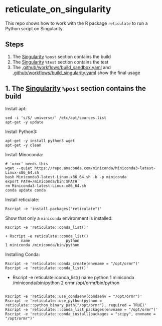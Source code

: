 # reticulate_on_singularity

This repo shows how to work with the R package `reticulate` 
to run a Python script on Singularity.

## Steps

 1. The [Singularity](Singularity) `%post` section contains the build
 2. The [Singularity](Singularity) `%test` section contains the test
 3. The [.github/workflows/build_sandbox.yaml](.github/workflows/build_sandbox.yaml)
   and [.github/workflows/build_singularity.yaml](.github/workflows/build_singularity.yaml)
   show the final usage


## 1. The [Singularity](Singularity) `%post` section contains the build

Install apt:

```
sed -i 's/$/ universe/' /etc/apt/sources.list
apt-get -y update
```

Install Python3:

```
apt-get -y install python3 wget
apt-get -y clean
```

Install Minoconda:

```
# 'ormr' needs this
wget --quiet https://repo.anaconda.com/miniconda/Miniconda3-latest-Linux-x86_64.sh
bash Miniconda3-latest-Linux-x86_64.sh -b -p miniconda
export PATH=/miniconda/bin:$PATH
rm Miniconda3-latest-Linux-x86_64.sh
conda update conda
```

Install reticulate:

```
Rscript -e 'install.packages("reticulate")'
```

Show that only a `miniconda` environment is installed:

```
Rscript -e 'reticulate::conda_list()'
```

```
+ Rscript -e reticulate::conda_list()
       name                python
1 miniconda /miniconda/bin/python
```

Installing Conda:

```
Rscript -e 'reticulate::conda_create(envname = "/opt/ormr")'
Rscript -e 'reticulate::conda_list()'

```
+ Rscript -e reticulate::conda_list()
       name                python
1 miniconda /miniconda/bin/python
2      ormr  /opt/ormr/bin/python
```

Rscript -e 'reticulate::use_condaenv(condaenv = "/opt/ormr")'
Rscript -e 'reticulate::use_python(python = reticulate:::python_binary_path("/opt/ormr"), required = TRUE)'
Rscript -e 'reticulate:::conda_list_packages(envname = "/opt/ormr")'
Rscript -e 'reticulate::conda_install(packages = "scipy", envname = "/opt/ormr")'
```


